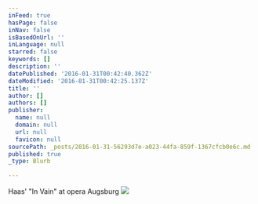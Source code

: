 ```yaml
---
inFeed: true
hasPage: false
inNav: false
isBasedOnUrl: ''
inLanguage: null
starred: false
keywords: []
description: ''
datePublished: '2016-01-31T00:42:40.362Z'
dateModified: '2016-01-31T00:42:25.137Z'
title: ''
author: []
authors: []
publisher:
  name: null
  domain: null
  url: null
  favicon: null
sourcePath: _posts/2016-01-31-56293d7e-a023-44fa-859f-1367cfcb0e6c.md
published: true
_type: Blurb

---
```

Haas' "In Vain" at opera Augsburg
![](https://the-grid-user-content.s3-us-west-2.amazonaws.com/f0bf97a3-d7e6-4dee-8929-271a2ca2e60b.jpg)